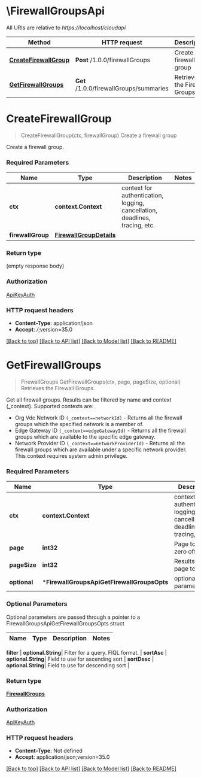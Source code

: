# \FirewallGroupsApi

All URIs are relative to *https://localhost/cloudapi*

Method | HTTP request | Description
------------- | ------------- | -------------
[**CreateFirewallGroup**](FirewallGroupsApi.md#CreateFirewallGroup) | **Post** /1.0.0/firewallGroups | Create a firewall group
[**GetFirewallGroups**](FirewallGroupsApi.md#GetFirewallGroups) | **Get** /1.0.0/firewallGroups/summaries | Retrieves the Firewall Groups.


# **CreateFirewallGroup**
> CreateFirewallGroup(ctx, firewallGroup)
Create a firewall group

Create a firewall group. 

### Required Parameters

Name | Type | Description  | Notes
------------- | ------------- | ------------- | -------------
 **ctx** | **context.Context** | context for authentication, logging, cancellation, deadlines, tracing, etc.
  **firewallGroup** | [**FirewallGroupDetails**](FirewallGroupDetails.md)|  | 

### Return type

 (empty response body)

### Authorization

[ApiKeyAuth](../README.md#ApiKeyAuth)

### HTTP request headers

 - **Content-Type**: application/json
 - **Accept**: *_/_*;version=35.0

[[Back to top]](#) [[Back to API list]](../README.md#documentation-for-api-endpoints) [[Back to Model list]](../README.md#documentation-for-models) [[Back to README]](../README.md)

# **GetFirewallGroups**
> FirewallGroups GetFirewallGroups(ctx, page, pageSize, optional)
Retrieves the Firewall Groups.

Get all firewall groups. Results can be filtered by name and context (_context). Supported contexts are:   <ul>   <li>Org Vdc Network ID <code>(_context==networkId)</code> -   Returns all the firewall groups which the specified network is a member of.   <li>Edge Gateway ID <code>(_context==edgeGatewayId)</code> -   Returns all the firewall groups which are available to the specific edge gateway.   <li>Network Provider ID <code>(_context==networkProviderId)</code> -   Returns all the firewall groups which are available under a specific network provider. This context requires system admin privilege.   </ul> 

### Required Parameters

Name | Type | Description  | Notes
------------- | ------------- | ------------- | -------------
 **ctx** | **context.Context** | context for authentication, logging, cancellation, deadlines, tracing, etc.
  **page** | **int32**| Page to fetch, zero offset. | [default to 1]
  **pageSize** | **int32**| Results per page to fetch. | [default to 25]
 **optional** | ***FirewallGroupsApiGetFirewallGroupsOpts** | optional parameters | nil if no parameters

### Optional Parameters
Optional parameters are passed through a pointer to a FirewallGroupsApiGetFirewallGroupsOpts struct

Name | Type | Description  | Notes
------------- | ------------- | ------------- | -------------


 **filter** | **optional.String**| Filter for a query.  FIQL format. | 
 **sortAsc** | **optional.String**| Field to use for ascending sort | 
 **sortDesc** | **optional.String**| Field to use for descending sort | 

### Return type

[**FirewallGroups**](FirewallGroups.md)

### Authorization

[ApiKeyAuth](../README.md#ApiKeyAuth)

### HTTP request headers

 - **Content-Type**: Not defined
 - **Accept**: application/json;version=35.0

[[Back to top]](#) [[Back to API list]](../README.md#documentation-for-api-endpoints) [[Back to Model list]](../README.md#documentation-for-models) [[Back to README]](../README.md)

